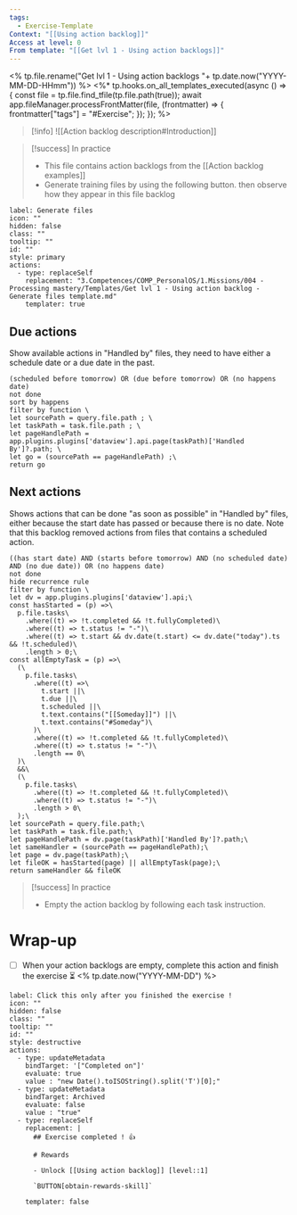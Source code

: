 ```yaml
---
tags:
  - Exercise-Template
Context: "[[Using action backlog]]"
Access at level: 0
From template: "[[Get lvl 1 - Using action backlogs]]"
---
```

<% tp.file.rename("Get lvl 1 - Using action backlogs "+ tp.date.now("YYYY-MM-DD-HHmm")) %>
<%* tp.hooks.on_all_templates_executed(async () => {
  const file = tp.file.find_tfile(tp.file.path(true));
  await app.fileManager.processFrontMatter(file, (frontmatter) => {
    frontmatter["tags"] = "#Exercise";
  });
}); 
%>
> [!info]
> ![[Action backlog description#Introduction]]

> [!success] In practice
> - This file contains action backlogs from the [[Action backlog examples]]
> - Generate training files by using the following button. then observe how they appear in this file backlog


```meta-bind-button
label: Generate files
icon: ""
hidden: false
class: ""
tooltip: ""
id: ""
style: primary
actions:
  - type: replaceSelf
    replacement: "3.Competences/COMP_PersonalOS/1.Missions/004 - Processing mastery/Templates/Get lvl 1 - Using action backlog - Generate files template.md"
    templater: true
```

## Due actions
Show  available actions in "Handled by" files, they need to have either a schedule date or a due date in the past.
```tasks
(scheduled before tomorrow) OR (due before tomorrow) OR (no happens date)
not done
sort by happens
filter by function \
let sourcePath = query.file.path ; \
let taskPath = task.file.path ; \
let pageHandlePath = app.plugins.plugins['dataview'].api.page(taskPath)['Handled By']?.path; \
let go = (sourcePath == pageHandlePath) ;\
return go
```


## Next actions
Shows actions that can be done "as soon as possible" in "Handled by" files, either because the start date has passed or because there is no date. Note that this backlog removed actions from files that contains a scheduled action. 

```tasks
((has start date) AND (starts before tomorrow) AND (no scheduled date) AND (no due date)) OR (no happens date)
not done
hide recurrence rule
filter by function \
let dv = app.plugins.plugins['dataview'].api;\
const hasStarted = (p) =>\
  p.file.tasks\
    .where((t) => !t.completed && !t.fullyCompleted)\
    .where((t) => t.status != "-")\
    .where((t) => t.start && dv.date(t.start) <= dv.date("today").ts && !t.scheduled)\
    .length > 0;\
const allEmptyTask = (p) =>\
  (\
    p.file.tasks\
      .where((t) =>\
        t.start ||\
        t.due ||\
        t.scheduled ||\
        t.text.contains("[[Someday]]") ||\
        t.text.contains("#Someday")\
      )\
      .where((t) => !t.completed && !t.fullyCompleted)\
      .where((t) => t.status != "-")\
      .length == 0\
  )\
  &&\
  (\
    p.file.tasks\
      .where((t) => !t.completed && !t.fullyCompleted)\
      .where((t) => t.status != "-")\
      .length > 0\
  );\
let sourcePath = query.file.path;\
let taskPath = task.file.path;\
let pageHandlePath = dv.page(taskPath)['Handled By']?.path;\
let sameHandler = (sourcePath == pageHandlePath);\
let page = dv.page(taskPath);\
let fileOK = hasStarted(page) || allEmptyTask(page);\
return sameHandler && fileOK

```



> [!success] In practice
> - Empty the action backlog by following each task instruction. 

# Wrap-up

- [ ] When your action backlogs are empty, complete this action and finish the exercise ⏳ <% tp.date.now("YYYY-MM-DD") %>

```meta-bind-button
label: Click this only after you finished the exercise !
icon: ""
hidden: false
class: ""
tooltip: ""
id: ""
style: destructive
actions:
  - type: updateMetadata
    bindTarget: '["Completed on"]'
    evaluate: true
    value : "new Date().toISOString().split('T')[0];" 
  - type: updateMetadata
    bindTarget: Archived
    evaluate: false
    value : "true" 
  - type: replaceSelf
    replacement: |
      ## Exercise completed ! 👍 
      
      # Rewards
      
      - Unlock [[Using action backlog]] [level::1]
      
      `BUTTON[obtain-rewards-skill]`
      
    templater: false
```
